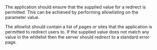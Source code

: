 The application should ensure that the supplied value for a redirect is permitted. This can be achieved by performing allowlisting on the parameter value.

The allowlist should contain a list of pages or sites that the application is permitted to redirect users to. If the supplied value does not match any value in the whitelist then the server should redirect to a standard error page.